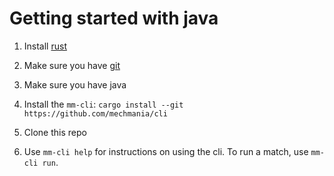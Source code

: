 # Getting started with java

1. Install [rust](https://www.rust-lang.org/tools/install)

2. Make sure you have [git](https://git-scm.com/downloads)

4. Make sure you have java

5. Install the `mm-cli`: `cargo install --git https://github.com/mechmania/cli`

6. Clone this repo

7. Use `mm-cli help` for instructions on using the cli. To run a match, use `mm-cli run`.

